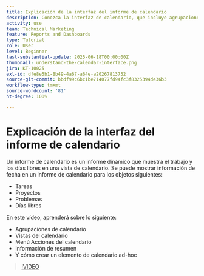 ```yaml
---
title: Explicación de la interfaz del informe de calendario
description: Conozca la interfaz de calendario, que incluye agrupaciones de calendario, vistas y acciones.
activity: use
team: Technical Marketing
feature: Reports and Dashboards
type: Tutorial
role: User
level: Beginner
last-substantial-update: 2025-06-18T00:00:00Z
thumbnail: understand-the-calendar-interface.png
jira: KT-10025
exl-id: dfe8e5b1-8b49-4a67-a64e-a20267813752
source-git-commit: bbdf99c6bc1be714077fd94fc3f8325394de36b3
workflow-type: tm+mt
source-wordcount: '81'
ht-degree: 100%

---
```


# Explicación de la interfaz del informe de calendario

Un informe de calendario es un informe dinámico que muestra el trabajo y los días libres en una vista de calendario. Se puede mostrar información de fecha en un informe de calendario para los objetos siguientes:

* Tareas
* Proyectos
* Problemas
* Días libres

En este vídeo, aprenderá sobre lo siguiente:

* Agrupaciones de calendario
* Vistas del calendario
* Menú Acciones del calendario
* Información de resumen
* Y cómo crear un elemento de calendario ad-hoc

>[!VIDEO](https://video.tv.adobe.com/v/3423318/?quality=12&learn=on&enablevpops=1)
